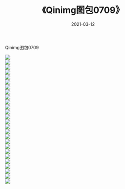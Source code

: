 ﻿---
layout: post
title:  《Qinimg图包0709》
date:   2021-03-12
img: http://imgx.orgx.ga/Qinimg图包/Qinimg图包0709/000.jpg
categories: [美女, 清纯, 唯美]
---

Qinimg图包0709

 ![](http://imgx.orgx.ga/Qinimg图包/Qinimg图包0709/001.jpg) <br>![](http://imgx.orgx.ga/Qinimg图包/Qinimg图包0709/002.jpg) <br>![](http://imgx.orgx.ga/Qinimg图包/Qinimg图包0709/003.jpg) <br>![](http://imgx.orgx.ga/Qinimg图包/Qinimg图包0709/004.jpg) <br>![](http://imgx.orgx.ga/Qinimg图包/Qinimg图包0709/005.jpg) <br>![](http://imgx.orgx.ga/Qinimg图包/Qinimg图包0709/006.jpg) <br>![](http://imgx.orgx.ga/Qinimg图包/Qinimg图包0709/007.jpg) <br>![](http://imgx.orgx.ga/Qinimg图包/Qinimg图包0709/008.jpg) <br>![](http://imgx.orgx.ga/Qinimg图包/Qinimg图包0709/009.jpg) <br>![](http://imgx.orgx.ga/Qinimg图包/Qinimg图包0709/010.jpg) <br>![](http://imgx.orgx.ga/Qinimg图包/Qinimg图包0709/011.jpg) <br>![](http://imgx.orgx.ga/Qinimg图包/Qinimg图包0709/012.jpg) <br>![](http://imgx.orgx.ga/Qinimg图包/Qinimg图包0709/013.jpg) <br>![](http://imgx.orgx.ga/Qinimg图包/Qinimg图包0709/014.jpg) <br>![](http://imgx.orgx.ga/Qinimg图包/Qinimg图包0709/015.jpg) <br>![](http://imgx.orgx.ga/Qinimg图包/Qinimg图包0709/016.jpg) <br>![](http://imgx.orgx.ga/Qinimg图包/Qinimg图包0709/017.jpg) <br>![](http://imgx.orgx.ga/Qinimg图包/Qinimg图包0709/018.jpg) <br>![](http://imgx.orgx.ga/Qinimg图包/Qinimg图包0709/019.jpg) <br>![](http://imgx.orgx.ga/Qinimg图包/Qinimg图包0709/020.jpg) <br>![](http://imgx.orgx.ga/Qinimg图包/Qinimg图包0709/021.jpg) <br>![](http://imgx.orgx.ga/Qinimg图包/Qinimg图包0709/022.jpg) <br>![](http://imgx.orgx.ga/Qinimg图包/Qinimg图包0709/023.jpg) <br>![](http://imgx.orgx.ga/Qinimg图包/Qinimg图包0709/024.jpg) <br>![](http://imgx.orgx.ga/Qinimg图包/Qinimg图包0709/025.jpg) <br>![](http://imgx.orgx.ga/Qinimg图包/Qinimg图包0709/026.jpg) <br>